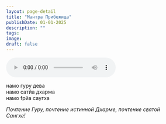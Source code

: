 ```yaml
---
layout: page-detail
title: "Мантра Прибежища"
publishDate: 01-01-2025
description: ""
tags:
image:
draft: false
---
```


<audio title=" - Мантра Прибежища.mp3" src="/upload/iblock/be2/be235f910cdbfd72a50615928197520a.mp3" controls=""></audio>

намо гуру дева  
 намо сатйа дхарма  
 намо fрйа саyгха 

_Почтение Гуру, почтение истинной Дхарме, почтение святой_  
 _Сангхе!_ 

  
